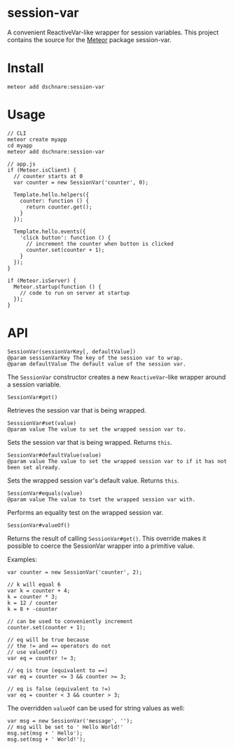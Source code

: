 # session-var

A convenient ReactiveVar-like wrapper for session variables. This project contains the source for the [Meteor](https://www.meteor.com/) package session-var.


# Install

    meteor add dschnare:session-var


# Usage

    // CLI
    meteor create myapp
    cd myapp
    meteor add dschnare:session-var

    // app.js
    if (Meteor.isClient) {
      // counter starts at 0
      var counter = new SessionVar('counter', 0);

      Template.hello.helpers({
        counter: function () {
          return counter.get();
        }
      });

      Template.hello.events({
        'click button': function () {
          // increment the counter when button is clicked
          counter.set(counter + 1);
        }
      });
    }

    if (Meteor.isServer) {
      Meteor.startup(function () {
        // code to run on server at startup
      });
    }


# API

    SessionVar(sessionVarKey[, defaultValue])
    @param sessionVarKey The key of the session var to wrap.
    @param defaultValue The default value of the session var.

The `SessionVar` constructor creates a new `ReactiveVar`-like wrapper around
a session variable.


    SessionVar#get()

Retrieves the session var that is being wrapped.


    SesssionVar#set(value)
    @param value The value to set the wrapped session var to.

Sets the session var that is being wrapped. Returns `this`.


    SessionVar#defaultValue(value)
    @param value The value to set the wrapped session var to if it has not been set already.

Sets the wrapped session var's default value. Returns `this`.


    SessionVar#equals(value)
    @param value The value to tset the wrapped session var with.

Performs an equality test on the wrapped session var.


    SessionVar#valueOf()

Returns the result of calling `SessionVar#get()`. This override
makes it possible to coerce the SessionVar wrapper into a primitive value.

Examples:

    var counter = new SessionVar('counter', 2);

    // k will equal 6
    var k = counter + 4;
    k = counter * 3;
    k = 12 / counter
    k = 8 + -counter

    // can be used to conveniently increment
    counter.set(counter + 1);

    // eq will be true because
    // the != and == operators do not
    // use valueOf()
    var eq = counter != 3;

    // eq is true (equivalent to ==)
    var eq = counter <= 3 && counter >= 3;

    // eq is false (equivalent to !=)
    var eq = counter < 3 && counter > 3;

The overridden `valueOf` can be used for string values as well:

    var msg = new SessionVar('message', '');
    // msg will be set to ' Hello World!'
    msg.set(msg + ' Hello');
    msg.set(msg + ' World!');